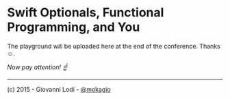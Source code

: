 # Swift Optionals, Functional Programming, and You

The playground will be uploaded here at the end of the conference. Thanks ☺️.

_Now pay attention! ☝️_

---

(c) 2015 - Giovanni Lodi - [@mokagio](https://twitter.com/mokagio)

